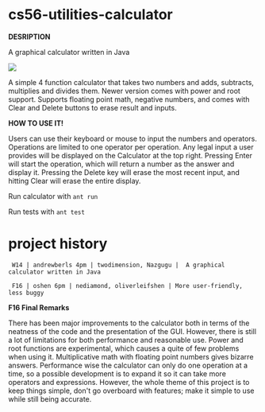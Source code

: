 cs56-utilities-calculator
=========================

**DESRIPTION**

A graphical calculator written in Java

![](http://i.imgur.com/b8w5bk8.png)

A simple 4 function calculator that takes two numbers and adds, subtracts, multiplies and divides them.  Newer version comes with power and root support.  Supports floating point math, negative numbers, and comes with Clear and Delete buttons to erase result and inputs.

**HOW TO USE IT!**

Users can use their keyboard or mouse to input the numbers and operators.  Operations are limited to one operator per operation.  Any legal input a user provides will be displayed on the Calculator at the top right.  Pressing Enter will start the operation, which will return a number as the answer and display it.  Pressing the Delete key will erase the most recent input, and hitting Clear will erase the entire display.

Run calculator with <code>ant run</code>

Run tests with <code>ant test</code>

project history
===============
```
 W14 | andrewberls 4pm | twodimension, Nazgugu |  A graphical calculator written in Java

 F16 | oshen 6pm | nediamond, oliverleifshen | More user-friendly, less buggy
``` 

__F16 Final Remarks__

There has been major improvements to the calculator both in terms of the neatness of the code and the presentation of the GUI.  However, there is still a lot of limitations for both performance and reasonable use.  Power and root functions are experimental, which causes a quite of few problems when using it.  Multiplicative math with floating point numbers gives bizarre answers.  Performance wise the calculator can only do one operation at a time, so a possible development is to expand it so it can take more operators and expressions.  However, the whole theme of this project is to keep things simple, don't go overboard with features; make it simple to use while still being accurate.
